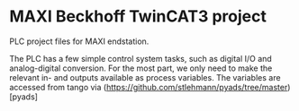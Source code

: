 # MAXI Beckhoff TwinCAT3 project

PLC project files for MAXI endstation.

The PLC has a few simple control system tasks, such as digital I/O and analog-digital conversion.
For the most part, we only need to make the relevant in- and outputs available as process variables.
The variables are accessed from tango via (https://github.com/stlehmann/pyads/tree/master)[pyads]
